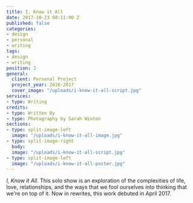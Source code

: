 ```yaml
---
title: I, Know it All
date: 2017-10-23 08:11:00 Z
published: false
categories:
- design
- personal
- writing
tags:
- design
- writing
position: 2
general:
  client: Personal Project
  project_year: 2016-2017
  cover_image: "/uploads/i-know-it-all-script.jpg"
services:
- type: Writing
credits:
- type: Written By
- type: Photography by Sarah Winton
sections:
- type: split-image-left
  image: "/uploads/i-know-it-all-image.jpg"
- type: split-image-right
  body: 
  image: "/uploads/i-know-it-all-script.jpg"
- type: split-image-left
  image: "/uploads/i-know-it-all-poster.jpg"
---
```


_I, Know it All_. This solo show is an exploration of the complexities of life, love, relationships, and the ways that we fool ourselves into thinking that we're on top of it. Now in rewrites, this work debuted in April 2017.